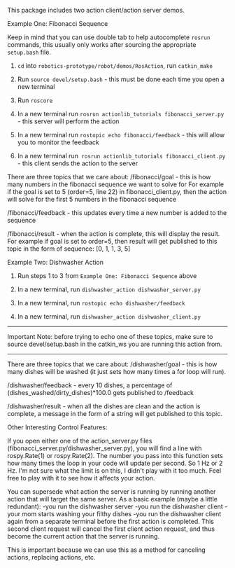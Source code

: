 This package includes two action client/action server demos.

Example One: Fibonacci Sequence

Keep in mind that you can use double tab to help autocomplete `rosrun` commands, this usually only works after sourcing the appropriate `setup.bash` file.

1) `cd` into `robotics-prototype/robot/demos/RosAction`, run `catkin_make`

2) Run `source devel/setup.bash` - this must be done each time you open a new terminal

3) Run `roscore`

4) In a new terminal run `rosrun actionlib_tutorials fibonacci_server.py` - this server will perform the action

5) In a new terminal run `rostopic echo fibonacci/feedback` - this will allow you to monitor the feedback

6) In a new terminal run` rosrun actionlib_tutorials fibonacci_client.py` - this client sends the action to the server

There are three topics that we care about:
/fibonacci/goal - this is how many numbers in the fibonacci sequence we want to solve for
For example if the goal is set to 5 (order=5, line 22) in fibonacci_client.py, then the action
will solve for the first 5 numbers in the fibonacci sequence

/fibonacci/feedback - this updates every time a new number is added to the sequence

/fibonacci/result - when the action is complete, this will display the result.
For example if goal is set to order=5, then result will get published to this topic in the form of sequence: [0, 1, 1, 3, 5]

Example Two: Dishwasher Action
1) Run steps 1 to 3 from `Example One: Fibonacci Sequence` above

2) In a new terminal, run `dishwasher_action dishwasher_server.py`

3) In a new terminal, run `rostopic echo dishwasher/feedback`

4) In a new terminal, run `dishwasher_action dishwasher_client.py`

******************************************************************
Important Note: before trying to echo one of these topics, make sure to source devel/setup.bash
in the catkin_ws you are running this action from.
******************************************************************

There are three topics that we care about:
/dishwasher/goal - this is how many dishes will be washed (it just sets how many times a for loop
will run).

/dishwasher/feedback - every 10 dishes, a percentage of (dishes_washed/dirty_dishes)*100.0 gets published to /feedback

/dishwasher/result - when all the dishes are clean and the action is complete, a message in the form of a string will get published to this topic.



Other Interesting Control Features:

If you open either one of the action_server.py files (fibonacci_server.py/dishwasher_server.py), you will find a line with rospy.Rate(1) or rospy.Rate(2). The number you pass into this function sets how many times the loop in your code will update per second. So 1 Hz or 2 Hz. I'm not sure what the limit is on this, I didn't play with it too much. Feel free to play with it to see how it affects your action.

You can supersede what action the server is running by running another action that will target the same server. As a basic example (maybe a little redundant):
-you run the dishwasher server
-you run the dishwasher client
-your mom starts washing your filthy dishes
-you run the dishwasher client again from a separate terminal before the first action is completed.
This second client request will cancel the first client action request, and thus become the current action that the server is running.

This is important because we can use this as a method for canceling actions, replacing actions, etc.
